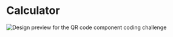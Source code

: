 # Calculator
![Design preview for the QR code component coding challenge](./Calculator/Calculator/Imgs/Design.jpg)
